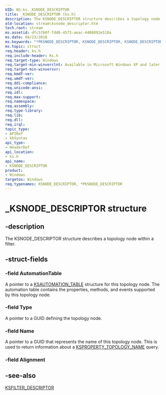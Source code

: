 ```yaml
---
UID: NS:ks._KSNODE_DESCRIPTOR
title: _KSNODE_DESCRIPTOR (ks.h)
description: The KSNODE_DESCRIPTOR structure describes a topology node within a filter.
old-location: stream\ksnode_descriptor.htm
tech.root: stream
ms.assetid: dfc5760f-fdd6-45f3-aeac-4406892e518a
ms.date: 04/23/2018
ms.keywords: "*PKSNODE_DESCRIPTOR, KSNODE_DESCRIPTOR, KSNODE_DESCRIPTOR structure [Streaming Media Devices], PKSNODE_DESCRIPTOR, PKSNODE_DESCRIPTOR structure pointer [Streaming Media Devices], _KSNODE_DESCRIPTOR, avstruct_c4e79318-e112-4f57-ad6f-58e71ec53532.xml, ks/KSNODE_DESCRIPTOR, ks/PKSNODE_DESCRIPTOR, stream.ksnode_descriptor"
ms.topic: struct
req.header: ks.h
req.include-header: Ks.h
req.target-type: Windows
req.target-min-winverclnt: Available in Microsoft Windows XP and later operating systems and in Microsoft DirectX 8.0 and later versions.
req.target-min-winversvr: 
req.kmdf-ver: 
req.umdf-ver: 
req.ddi-compliance: 
req.unicode-ansi: 
req.idl: 
req.max-support: 
req.namespace: 
req.assembly: 
req.type-library: 
req.lib: 
req.dll: 
req.irql: 
topic_type:
- APIRef
- kbSyntax
api_type:
- HeaderDef
api_location:
- ks.h
api_name:
- KSNODE_DESCRIPTOR
product:
- Windows
targetos: Windows
req.typenames: KSNODE_DESCRIPTOR, *PKSNODE_DESCRIPTOR
---
```


# _KSNODE_DESCRIPTOR structure


## -description


The KSNODE_DESCRIPTOR structure describes a topology node within a filter.


## -struct-fields




### -field AutomationTable

A pointer to a <a href="https://docs.microsoft.com/windows-hardware/drivers/ddi/content/ks/ns-ks-ksautomation_table_">KSAUTOMATION_TABLE</a> structure for this topology node. The automation table contains the properties, methods, and events supported by this topology node.


### -field Type

A pointer to a GUID defining the topology node.


### -field Name

A pointer to a GUID that represents the name of this topology node. This is used to return information about a <a href="https://docs.microsoft.com/windows-hardware/drivers/stream/ksproperty-topology-name">KSPROPERTY_TOPOLOGY_NAME</a> query.


### -field Alignment

 




## -see-also




<a href="https://docs.microsoft.com/windows-hardware/drivers/ddi/content/ks/ns-ks-_ksfilter_descriptor">KSFILTER_DESCRIPTOR</a>
 

 

